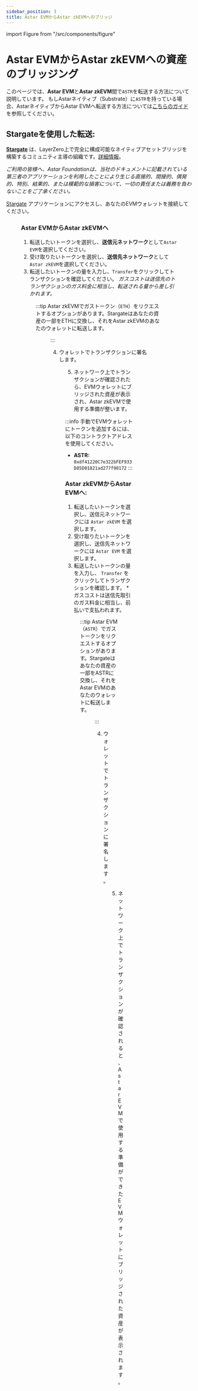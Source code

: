 ```yaml
---
sidebar_position: 3
title: Astar EVMからAstar zkEVMへのブリッジ
---
```


import Figure from "/src/components/figure"

# Astar EVMからAstar zkEVMへの資産のブリッジング

このページでは、**Astar EVM**と**Astar zkEVM**間で`ASTR`を転送する方法について説明しています。
もしAstarネイティブ（Substrate）に`ASTR`を持っている場合、AstarネイティブからAstar EVMへ転送する方法については[こちらのガイド](/docs/use/manage-assets/transfer-tokens#sending-astrsdn-to-astar-evm-from-astar-native-or-any-tokens-in-the-account)を参照してください。

## Stargateを使用した転送:

**[Stargate](https://stargate.finance/transfer)** は、LayerZero上で完全に構成可能なネイティブアセットブリッジを構築するコミュニティ主導の組織です。[詳細情報](https://stargateprotocol.gitbook.io/stargate/v/user-docs)。

*ご利用の皆様へ、Astar Foundationは、当社のドキュメントに記載されている第三者のアプリケーションを利用したことにより生じる直接的、間接的、偶発的、特別、結果的、または模範的な損害について、一切の責任または義務を負わないことをご了承ください。*

[Stargate](https://stargate.finance/transfer) アプリケーションにアクセスし、あなたのEVMウォレットを接続してください。

<Figure src={require('/docs/use/zkevm-guides/img/Stargate_1.png').default} width="75%" />

### Astar EVMからAstar zkEVMへ

1. 転送したいトークンを選択し、**送信元ネットワーク**として`Astar EVM`を選択してください。
2. 受け取りたいトークンを選択し、**送信先ネットワーク**として`Astar zkEVM`を選択してください。
3. 転送したいトークンの量を入力し、`Transfer`をクリックしてトランザクションを確認してください。
*ガスコストは送信先のトランザクションのガス料金に相当し、転送される量から差し引かれます。*

<Figure src={require('/docs/use/zkevm-guides/img/Stargate_2.png').default} width="85%" />

:::tip
Astar zkEVMでガストークン（`ETH`）をリクエストするオプションがあります。Stargateはあなたの資産の一部をETHに交換し、それをAstar zkEVMのあなたのウォレットに転送します。

<Figure src={require('/docs/use/zkevm-guides/img/Stargate_3.png').default} width="85%" />
:::

4. ウォレットでトランザクションに署名します。

<Figure src={require('/docs/use/zkevm-guides/img/Stargate_4.png').default} width="75%" />

5. ネットワーク上でトランザクションが確認されたら、EVMウォレットにブリッジされた資産が表示され、Astar zkEVMで使用する準備が整います。

:::info
手動でEVMウォレットにトークンを追加するには、以下のコントラクトアドレスを使用してください。
- **ASTR:** `0xdf41220C7e322bFEF933D85D01821ad277f90172`
:::

### Astar zkEVMからAstar EVMへ:

1. 転送したいトークンを選択し、送信元ネットワークには `Astar zkEVM` を選択します。
2. 受け取りたいトークンを選択し、送信先ネットワークには `Astar EVM` を選択します。
3. 転送したいトークンの量を入力し、 `Transfer` をクリックしてトランザクションを確認します。 
*ガスコストは送信先取引のガス料金に相当し、前払いで支払われます。

<Figure src={require('/docs/use/zkevm-guides/img/Stargate_5.png').default} width="85%" />

:::tip
Astar EVM（`ASTR`）でガストークンをリクエストするオプションがあります。Stargateはあなたの資産の一部をASTRに交換し、それをAstar EVMのあなたのウォレットに転送します。

<Figure src={require('/docs/use/zkevm-guides/img/Stargate_6.png').default} width="85%" />
:::

4. ウォレットでトランザクションに署名します。

<Figure src={require('/docs/use/zkevm-guides/img/Stargate_4.png').default} width="75%" />

5. ネットワーク上でトランザクションが確認されると、Astar EVMで使用する準備ができたEVMウォレットにブリッジされた資産が表示されます。
